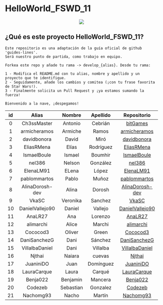 # HelloWorld_FSWD_11

<p align="center">
    <img src="https://codespaceacademy.com/wp-content/uploads/2021/02/logo-negro.png" >	
</p>


## ¿Qué es este proyecto HelloWorld_FSWD_11?
```
Este repositorio es una adaptación de la guía oficial de github 'guides-lines'. 
Será nuestro punto de partida, como trabajo en equipo.

Forkea este repo y añade tu rama -> develop_{alias}. Desde tu rama:

1 - Modifica el README.md con tu alias, nombre y apellido y un proyecto que te identifique.
2 - Seguidamente, añade los cambios y comitea (¡con tu frase favorita de Star Wars!).
3 - Finalmente solicita un Pull Request y ¡ya estamos sumando la fuerza!

Bienvenido a la nave, ¡despegamos!
```

| id | Alias | Nombre | Apellido | Repositorio |
| :-------: | :-------: | :------: | :------: | :-------: |
| 0 | Ch3ssMaster | Antonio | Cebrián | [bitGames](https://github.com/Ch3ssMaster/bitgames) |
| 1 | armicheramos | Armiche | Ramos | [armicheramos](https://github.com/armicheramos/armicheramos) |
| 2 | davidbonora | David | Miró | [davidbonora](https://github.com/davidbonora/davidbonora) |
| 3 | EliasRMena | Elías | Rodríguez | [EliasRMena](https://github.com/EliasRMena/EliasRMena) |
| 4 | IsmaelBoule | Ismael | Boumhir | [IsmaelBoule](https://github.com/IsmaelBoule/IsmaelBoule) |
| 5 | nel386 | Nelson | González | [nel386](https://github.com/nel386/nel386) |
| 6 | ElenaLM91 | ELena | López | [ElenaLM91](https://github.com/ElenaLM91)|
| 7 | pablommartos | Pablo | Muñoz | [pablommartos](https://github.com/pablommartos/pablommartos)|
| 8 | AlinaDorosh-dev | Alina | Dorosh | [AlinaDorosh-dev](https://github.com/AlinaDorosh-dev/AlinaDorosh-dev)|
| 9 | VkaSC | Veronika | Sanchez | [VkaSC](https://github.com/VkaSC/VkaSC)|
|10 | DanielVallejo90 | Daniel | Vallejo | [DanielVallejo90](https://github.com/DanielVallejo90/DanielVallejo90)|
|11 | AnaLR27 | Ana | Lorenzo | [AnaLR27](https://github.com/AnaLR27/AnaLR27)|
|12 | alimarchi | Alice | Marchi | [alimarchi](https://github.com/alimarchi/alimarchi)|
|13 | Cococod3 | Oliver | Green | [Cococod3](https://github.com/Cococod3/Cococod3)|
|14 | DaniSanchezG | Dani | Sánchez | [DaniSanchezG](https://github.com/DaniSanchezG/DaniSanchezG)|
|15 | VillalbaDaniel | Dani | Villalba | [VillalbaDaniel](https://github.com/VillalbaDaniel/VillalbaDaniel)|
|16 | Njthai | Naiara | cuevas | [Njthai](https://github.com/Njthai/Njthai.git)|
|17 | JuaniniDO | Juan | Domínguez |  [JuaniniDO](https://github.com/JuaniniDO/JuaniniDO)|
|18 | LauraCarque | Laura | Carqué |  [LauraCarque](https://github.com/LauraCarque/LauraCarque)|
|19 | Benja022 | Benjamin | Mancera | [Benja022](https://github.com/Benja022)|
|20 | Codezeb | Sebastian | Gonzalez | [Codezeb](https://github.com/Codezeb)|
|21 | Nachomg93 | Nacho | Martín | [Nachomg93](https://github.com/Nachomg93/Nachomg93) |